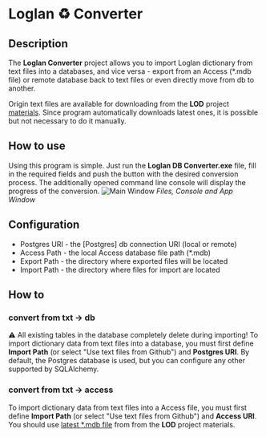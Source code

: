 # Loglan ♻️ Converter
## Description
The **Loglan Converter** project allows you to import Loglan dictionary from text files into a databases, and vice versa - export from an Access (*.mdb file) or remote database back to text files or even directly move from db to another. 

Origin text files are available for downloading from the **LOD** project [materials](https://raw.githubusercontent.com/torrua/LOD/master/tables/). Since program automatically downloads latest ones, it is possible but not necessary to do it manually.

## How to use
Using this program is simple. Just run the **Loglan DB Converter.exe** file, fill in the required fields and push the button with the desired conversion process. The additionally opened command line console will display the progress of the conversion.
![Main Window](https://telegra.ph/file/e82dd02fa11b3a8b30068.png)
*Files, Console and App Window*
## Configuration
* Postgres URI - the [Postgres] db connection URI  (local or remote)
* Access Path - the local Access database file path (*.mdb)
* Export Path - the directory where exported files will be located
* Import Path - the directory where files for import are located

## How to
### convert from txt →  db
⚠️ All existing tables in the database completely delete during importing!
To import dictionary data from text files into a database, you must first define **Import Path** (or select "Use text files from Github") and **Postgres URI**. By default, the Postgres database is used, but you can configure any other supported by SQLAlchemy.

### convert from txt → access
To import dictionary data from text files into a Access file, you must first define **Import Path** (or select "Use text files from Github") and **Access URI**. You should use [latest *.mdb file](https://github.com/torrua/LOD/raw/master/source/LoglanDictionary.mdb) from from the **LOD** project materials.
